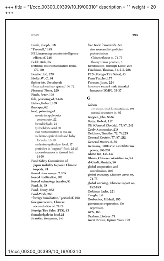 +++
title = "1/ccc_00300_00399/10_19/00310"
description = ""
weight = 20
+++

<table style="border:2px solid black;max-width:800px;max-height:800px;" 
><tr><td>
<img class="center-fit-jpg"
src="/jpg_/out_jpg_dbc_310.jpg">
1/ccc_00300_00399/10_19/00310
</img></td></tr></table>
